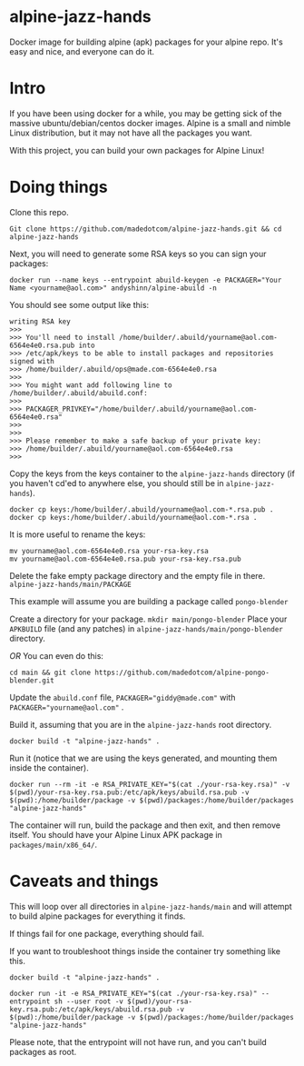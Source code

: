 # alpine-jazz-hands
Docker image for building alpine (apk) packages for your alpine repo. It's easy and nice, and everyone can do it.

# Intro
If you have been using docker for a while, you may be getting sick of the massive ubuntu/debian/centos docker images.
Alpine is a small and nimble Linux distribution, but it may not have all the packages you want.

With this project, you can build your own packages for Alpine Linux! 

# Doing things

Clone this repo.
```
Git clone https://github.com/madedotcom/alpine-jazz-hands.git && cd alpine-jazz-hands
```

Next, you will need to generate some RSA keys so you can sign your packages:
```
docker run --name keys --entrypoint abuild-keygen -e PACKAGER="Your Name <yourname@aol.com>" andyshinn/alpine-abuild -n
```

You should see some output like this:

```
writing RSA key
>>> 
>>> You'll need to install /home/builder/.abuild/yourname@aol.com-6564e4e0.rsa.pub into 
>>> /etc/apk/keys to be able to install packages and repositories signed with
>>> /home/builder/.abuild/ops@made.com-6564e4e0.rsa
>>> 
>>> You might want add following line to /home/builder/.abuild/abuild.conf:
>>> 
>>> PACKAGER_PRIVKEY="/home/builder/.abuild/yourname@aol.com-6564e4e0.rsa"
>>> 
>>> 
>>> Please remember to make a safe backup of your private key:
>>> /home/builder/.abuild/yourname@aol.com-6564e4e0.rsa
>>> 
```

Copy the keys from the keys container to the `alpine-jazz-hands` directory (if you haven't cd'ed to anywhere else, you should still be in `alpine-jazz-hands`).

```
docker cp keys:/home/builder/.abuild/yourname@aol.com-*.rsa.pub .
docker cp keys:/home/builder/.abuild/yourname@aol.com-*.rsa .
```

It is more useful to rename the keys:
```
mv yourname@aol.com-6564e4e0.rsa your-rsa-key.rsa
mv yourname@aol.com-6564e4e0.rsa.pub your-rsa-key.rsa.pub
```


Delete the fake empty package directory and the empty file in there.
```alpine-jazz-hands/main/PACKAGE```


This example will assume you are building a package called `pongo-blender`

Create a directory for your package.
```mkdir main/pongo-blender```
Place your `APKBUILD` file (and any patches) in `alpine-jazz-hands/main/pongo-blender` directory.

*OR* You can even do this:

```
cd main && git clone https://github.com/madedotcom/alpine-pongo-blender.git
```

Update the `abuild.conf` file, `PACKAGER="giddy@made.com"` with `PACKAGER="yourname@aol.com"` .

Build it, assuming that you are in the `alpine-jazz-hands` root directory.
```
docker build -t "alpine-jazz-hands" .
```


Run it (notice that we are using the keys generated, and mounting them inside the container).
```
docker run --rm -it -e RSA_PRIVATE_KEY="$(cat ./your-rsa-key.rsa)" -v $(pwd)/your-rsa-key.rsa.pub:/etc/apk/keys/abuild.rsa.pub -v $(pwd):/home/builder/package -v $(pwd)/packages:/home/builder/packages "alpine-jazz-hands"
```

The container will run, build the package and then exit, and then remove itself.
You should have your Alpine Linux APK package in `packages/main/x86_64/`.


# Caveats and things
This will loop over all directories in `alpine-jazz-hands/main` and will attempt to build alpine packages for everything it finds.

If things fail for one package, everything should fail.

If you want to troubleshoot things inside the container try something like this.

```
docker build -t "alpine-jazz-hands" .
```

```
docker run -it -e RSA_PRIVATE_KEY="$(cat ./your-rsa-key.rsa)" --entrypoint sh --user root -v $(pwd)/your-rsa-key.rsa.pub:/etc/apk/keys/abuild.rsa.pub -v $(pwd):/home/builder/package -v $(pwd)/packages:/home/builder/packages "alpine-jazz-hands"
```

Please note, that the entrypoint will not have run, and you can't build packages as root.

